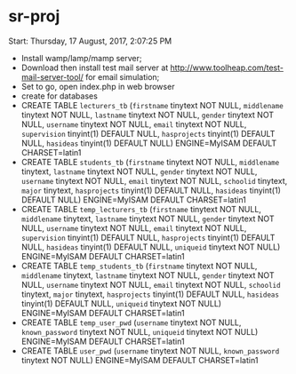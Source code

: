 # sr-proj
Start: Thursday, ‎17 ‎August, ‎2017, ‏‎2:07:25 PM
* Install wamp/lamp/mamp server;
* Download then install test mail server at http://www.toolheap.com/test-mail-server-tool/ for email simulation;
* Set to go, open index.php in web browser
* create for databases
* CREATE TABLE `lecturers_tb` (`firstname` tinytext NOT NULL, `middlename` tinytext NOT NULL, `lastname` tinytext NOT NULL, `gender` tinytext NOT NULL, `username` tinytext NOT NULL, `email` tinytext NOT NULL, `supervision` tinyint(1) DEFAULT NULL, `hasprojects` tinyint(1) DEFAULT NULL, `hasideas` tinyint(1) DEFAULT NULL) ENGINE=MyISAM DEFAULT CHARSET=latin1
* CREATE TABLE `students_tb` (`firstname` tinytext NOT NULL, `middlename` tinytext, `lastname` tinytext NOT NULL, `gender` tinytext NOT NULL, `username` tinytext NOT NULL, `email` tinytext NOT NULL, `schoolid` tinytext, `major` tinytext, `hasprojects` tinyint(1) DEFAULT NULL, `hasideas` tinyint(1) DEFAULT NULL) ENGINE=MyISAM DEFAULT CHARSET=latin1
* CREATE TABLE `temp_lecturers_tb` (`firstname` tinytext NOT NULL, `middlename` tinytext, `lastname` tinytext NOT NULL, `gender` tinytext NOT NULL, `username` tinytext NOT NULL, `email` tinytext NOT NULL, `supervision` tinyint(1) DEFAULT NULL, `hasprojects` tinyint(1) DEFAULT NULL, `hasideas` tinyint(1) DEFAULT NULL, `uniqueid` tinytext NOT NULL) ENGINE=MyISAM DEFAULT CHARSET=latin1
* CREATE TABLE `temp_students_tb` (`firstname` tinytext NOT NULL, `middlename` tinytext, `lastname` tinytext NOT NULL, `gender` tinytext NOT NULL, `username` tinytext NOT NULL, `email` tinytext NOT NULL, `schoolid` tinytext, `major` tinytext, `hasprojects` tinyint(1) DEFAULT NULL, `hasideas` tinyint(1) DEFAULT NULL, `uniqueid` tinytext NOT NULL) ENGINE=MyISAM DEFAULT CHARSET=latin1
* CREATE TABLE `temp_user_pwd` (`username` tinytext NOT NULL, `known_password` tinytext NOT NULL, `uniqueid` tinytext NOT NULL) ENGINE=MyISAM DEFAULT CHARSET=latin1
* CREATE TABLE `user_pwd` (`username` tinytext NOT NULL, `known_password` tinytext NOT NULL) ENGINE=MyISAM DEFAULT CHARSET=latin1
